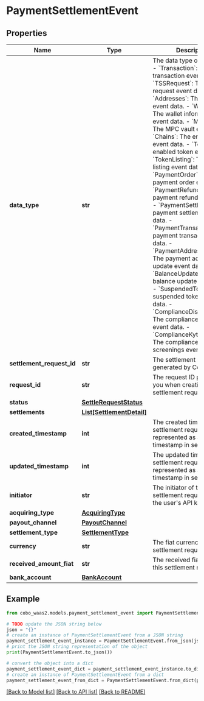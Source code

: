 # PaymentSettlementEvent


## Properties

Name | Type | Description | Notes
------------ | ------------- | ------------- | -------------
**data_type** | **str** |  The data type of the event. - &#x60;Transaction&#x60;: The transaction event data. - &#x60;TSSRequest&#x60;: The TSS request event data. - &#x60;Addresses&#x60;: The addresses event data. - &#x60;WalletInfo&#x60;: The wallet information event data. - &#x60;MPCVault&#x60;: The MPC vault event data. - &#x60;Chains&#x60;: The enabled chain event data. - &#x60;Tokens&#x60;: The enabled token event data. - &#x60;TokenListing&#x60;: The token listing event data.        - &#x60;PaymentOrder&#x60;: The payment order event data. - &#x60;PaymentRefund&#x60;: The payment refund event data. - &#x60;PaymentSettlement&#x60;: The payment settlement event data. - &#x60;PaymentTransaction&#x60;: The payment transaction event data. - &#x60;PaymentAddressUpdate&#x60;: The payment address update event data. - &#x60;BalanceUpdateInfo&#x60;: The balance update event data. - &#x60;SuspendedToken&#x60;: The suspended token event data. - &#x60;ComplianceDisposition&#x60;: The compliance disposition event data. - &#x60;ComplianceKytScreenings&#x60;: The compliance KYT screenings event data. | 
**settlement_request_id** | **str** | The settlement request ID generated by Cobo. | 
**request_id** | **str** | The request ID provided by you when creating the settlement request. | 
**status** | [**SettleRequestStatus**](SettleRequestStatus.md) |  | 
**settlements** | [**List[SettlementDetail]**](SettlementDetail.md) |  | 
**created_timestamp** | **int** | The created time of the settlement request, represented as a UNIX timestamp in seconds. | [optional] 
**updated_timestamp** | **int** | The updated time of the settlement request, represented as a UNIX timestamp in seconds. | [optional] 
**initiator** | **str** | The initiator of this settlement request, usually the user&#39;s API key. | [optional] 
**acquiring_type** | [**AcquiringType**](AcquiringType.md) |  | [optional] 
**payout_channel** | [**PayoutChannel**](PayoutChannel.md) |  | [optional] 
**settlement_type** | [**SettlementType**](SettlementType.md) |  | [optional] 
**currency** | **str** | The fiat currency for the settlement request. | [optional] 
**received_amount_fiat** | **str** | The received fiat amount of this settlement request.  | [optional] 
**bank_account** | [**BankAccount**](BankAccount.md) |  | [optional] 

## Example

```python
from cobo_waas2.models.payment_settlement_event import PaymentSettlementEvent

# TODO update the JSON string below
json = "{}"
# create an instance of PaymentSettlementEvent from a JSON string
payment_settlement_event_instance = PaymentSettlementEvent.from_json(json)
# print the JSON string representation of the object
print(PaymentSettlementEvent.to_json())

# convert the object into a dict
payment_settlement_event_dict = payment_settlement_event_instance.to_dict()
# create an instance of PaymentSettlementEvent from a dict
payment_settlement_event_from_dict = PaymentSettlementEvent.from_dict(payment_settlement_event_dict)
```
[[Back to Model list]](../README.md#documentation-for-models) [[Back to API list]](../README.md#documentation-for-api-endpoints) [[Back to README]](../README.md)


